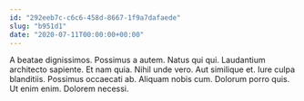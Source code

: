 ```yaml
---
id: "292eeb7c-c6c6-458d-8667-1f9a7dafaede"
slug: "b951d1"
date: "2020-07-11T00:00:00+00:00"
---
```


A beatae dignissimos. Possimus a autem. Natus qui qui. Laudantium architecto sapiente. Et nam quia. Nihil unde vero. Aut similique et. Iure culpa blanditiis. Possimus occaecati ab. Aliquam nobis cum. Dolorum porro quis. Ut enim enim. Dolorem necessi.
